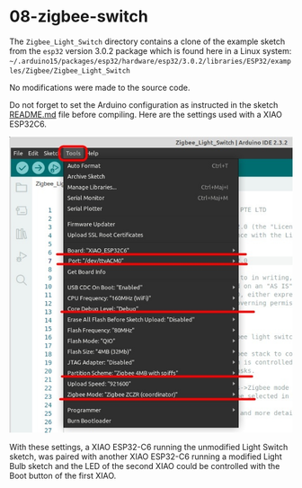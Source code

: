 # 08-zigbee-switch

The `Zigbee_Light_Switch` directory contains a clone of the example sketch from the `esp32` version 3.0.2 package which is found here in a Linux system:
`~/.arduino15/packages/esp32/hardware/esp32/3.0.2/libraries/ESP32/examples/Zigbee/Zigbee_Light_Switch`

No modifications were made to the source code.

Do not forget to set the Arduino configuration as instructed in the sketch [README.md](Zigbee_Light_Switch/README.md) file before compiling. Here are the settings used with a XIAO ESP32C6.

![](tools_config.jpg)

With these settings, a XIAO ESP32-C6 running the unmodified Light Switch sketch, was paired with another XIAO ESP32-C6 running a modified Light Bulb sketch and the LED of the second XIAO could be controlled with the Boot button of the first XIAO.
